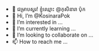 - 🙏 ជម្រាបសួរ! ខ្ញុំឈ្មោះ @កុសិនារា ប៉ុក
- 👋 Hi, I’m @KosinaraPok
- 👀 I’m interested in ...
- 🌱 I’m currently learning ...
- 💞️ I’m looking to collaborate on ...
- 📫 How to reach me ...

<!---
KosinaraPok/KosinaraPok is a ✨ special ✨ repository because its `README.md` (this file) appears on your GitHub profile.
You can click the Preview link to take a look at your changes.
--->

